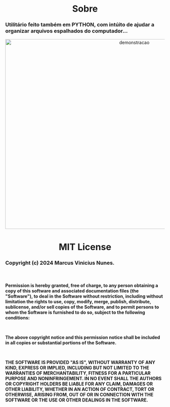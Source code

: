 <div align="center">
<h1>Sobre</h1>
</div>    
<div align="left">
<h3>Utilitário feito também em PYTHON, com intúito de ajudar a organizar arquivos espalhados do computador...<p></h3>
</div>

<div align="center">
<img width="800" height="600" alt="demonstracao" src="https://github.com/user-attachments/assets/86cd45c0-32d3-4836-9481-08ec27222a02" />
</div>


<div align="center"><h1>MIT License</h1><p><b></div>
<div align="left"><h3>Copyright (c) 2024 Marcus Vinicius Nunes.</h3><p><br>
</div>

<div align="left"><h4>
Permission is hereby granted, free of charge, to any person obtaining a copy of this software and associated documentation files (the "Software"), to deal in the Software without restriction, including without limitation the rights to use, copy, modify, merge, publish, distribute, sublicense, and/or sell copies of the Software, and to permit persons to whom the Software is furnished to do so, subject to the following conditions:<p><br>

The above copyright notice and this permission notice shall be included in all copies or substantial portions of the Software.<p><br>

THE SOFTWARE IS PROVIDED "AS IS", WITHOUT WARRANTY OF ANY KIND, EXPRESS OR IMPLIED, INCLUDING BUT NOT LIMITED TO THE WARRANTIES OF MERCHANTABILITY, FITNESS FOR A PARTICULAR PURPOSE AND NONINFRINGEMENT. IN NO EVENT SHALL THE AUTHORS OR COPYRIGHT HOLDERS BE LIABLE FOR ANY CLAIM, DAMAGES OR OTHER LIABILITY, WHETHER IN AN ACTION OF CONTRACT, TORT OR OTHERWISE, ARISING FROM, OUT OF OR IN CONNECTION WITH THE SOFTWARE OR THE USE OR OTHER DEALINGS IN THE SOFTWARE.
</h4></div>